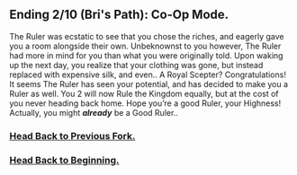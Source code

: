 ## Ending 2/10 (Bri's Path): Co-Op Mode.

The Ruler was ecstatic to see that you chose the riches, and eagerly gave you a room alongside their own. Unbeknownst to you however, The Ruler had more in mind for you than what you were originally told. Upon waking up the next day, you realize that your clothing was gone, but instead replaced with expensive silk, and even.. A Royal Scepter? Congratulations! It seems The Ruler has seen your potential, and has decided to make you a Ruler as well. You 2 will now Rule the Kingdom equally, but at the cost of you never heading back home. Hope you’re a good Ruler, your Highness! Actually, you might ___already___ be a Good Ruler..

### [Head Back to Previous Fork.](riches-or-devotion.md)
### [Head Back to Beginning.](../../README.md)
